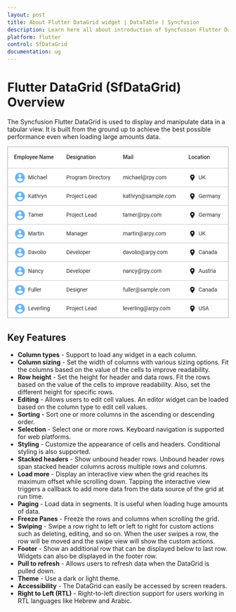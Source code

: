 ```yaml
---
layout: post
title: About Flutter DataGrid widget | DataTable | Syncfusion
description: Learn here all about introduction of Syncfusion Flutter DataGrid (SfDataGrid) widget, its features, and more.
platform: flutter
control: SfDataGrid
documentation: ug
---
```


# Flutter DataGrid (SfDataGrid) Overview 

The Syncfusion Flutter DataGrid is used to display and manipulate data in a tabular view. It is built from the ground up to achieve the best possible performance even when loading large amounts data.         

![Overview Flutter datagrid](images/overview/flutter-datagrid-overview.png)


## Key Features

* **Column types** - Support to load any widget in a each column.
* **Column sizing** - Set the width of columns with various sizing options. Fit the columns based on the value of the cells to improve readability.
* **Row height** - Set the height for header and data rows. Fit the rows based on the value of the cells to improve readability. Also, set the different height for specific rows.
* **Editing** - Allows users to edit cell values. An editor widget can be loaded based on the column type to edit cell values.
* **Sorting** - Sort one or more columns in the ascending or descending order. 
* **Selection** - Select one or more rows. Keyboard navigation is supported for web platforms.
* **Styling** - Customize the appearance of cells and headers. Conditional styling is also supported.
* **Stacked headers** - Show unbound header rows. Unbound header rows span stacked header columns across multiple rows and columns.
* **Load more** - Display an interactive view when the grid reaches its maximum offset while scrolling down. Tapping the interactive view triggers a callback to add more data from the data source of the grid at run time.
* **Paging** - Load data in segments. It is useful when loading huge amounts of data.
* **Freeze Panes** - Freeze the rows and columns when scrolling the grid. 
* **Swiping** - Swipe a row right to left or left to right for custom actions such as deleting, editing, and so on. When the user swipes a row, the row will be moved and the swipe view will show the custom actions.
* **Footer** - Show an additional row that can be displayed below to last row. Widgets can also be displayed in the footer row.
* **Pull to refresh** - Allows users to refresh data when the DataGrid is pulled down.
* **Theme** - Use a dark or light theme.
* **Accessibility** - The DataGrid can easily be accessed by screen readers.
* **Right to Left (RTL)** - Right-to-left direction support for users working in RTL languages like Hebrew and Arabic.